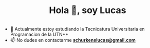 
<div id="contenido-del-usuario-toc">
  <ul align="center">
    <summary><h1 style="display: inline-block">Hola 👋, soy Lucas</h1></summary>
  </ul>
</div>

- 🔭 Actualmente estoy estudiando la Tecnicatura Universitaria en Programacion de la UTN**
- 📫 No dudes en contactarme **schurkenslucas@gmail.com**


